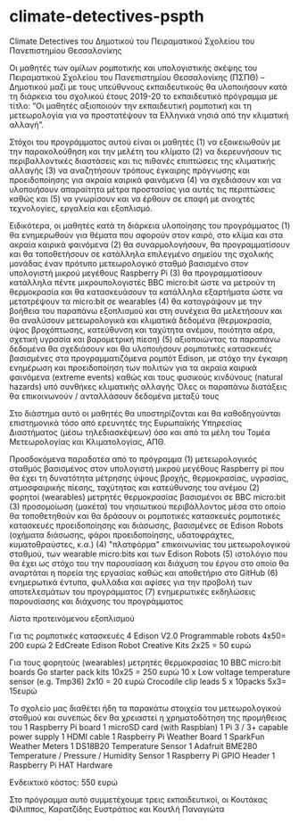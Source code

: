 # climate-detectives-pspth
Climate Detectives του Δημοτικού του Πειραματικού Σχολείου του Πανεπιστημίου Θεσσαλονίκης

Οι μαθητές των ομίλων ρομποτικής και υπολογιστικής σκέψης του Πειραματικού Σχολείου του Πανεπιστημίου Θεσσαλονίκης (ΠΣΠΘ) – Δημοτικού 
μαζί με τους υπεύθυνους εκπαιδευτικούς θα υλοποιήσουν κατά τη διάρκεια του σχολικού έτους 2019-20 το εκπαιδευτικό πρόγραμμα με τίτλο:
“Οι μαθητές αξιοποιούν την εκπαιδευτική ρομποτική και τη μετεωρολογία για να προστατέψουν τα Ελληνικά νησιά από την κλιματική αλλαγή”. 

Στόχοι του προγράμματος αυτού είναι οι μαθητές
(1) να εξοικειωθούν με την παρακολούθηση και την μελέτη του κλίματο
(2) να διερευνήσουν τις περιβαλλοντικές διαστάσεις και τις πιθανές επιπτώσεις της κλιματικής αλλαγής
(3) να αναζητήσουν τρόπους έγκαιρης πρόγνωσης και προειδοποίησης για ακραία καιρικά φαινόμενα
(4) να σχεδιάσουν και να υλοποιήσουν απαραίτητα μέτρα προστασίας για αυτές τις περιπτώσεις καθώς και 
(5) να γνωρίσουν και να έρθουν σε επαφή με ανοιχτές τεχνολογίες, εργαλεία και εξοπλισμό. 

Ειδικότερα, οι μαθητές κατά τη διάρκεια υλοποίησης του προγράμματος
(1) θα ενημερωθούν για θέματα που αφορούν στον καιρό, στο κλίμα και στα ακραία καιρικά φαινόμενα
(2) θα συναρμολογήσουν, θα προγραμματίσουν και θα τοποθετήσουν σε κατάλληλα επιλεγμένο σημείου της σχολικής μονάδας έναν πρότυπο μετεωρολογικό σταθμό βασισμένο στον υπολογιστή μικρού μεγέθους Raspberry Pi 
(3) θα προγραμματίσουν κατάλληλα πέντε μικρουπολογιστές BBC micro:bit ώστε να μετρούν τη θερμοκρασία και θα κατασκευάσουν τα κατάλληλα εξαρτήματα ώστε να μετατρέψουν τα micro:bit σε wearables
(4) θα καταγράψουν με την βοήθεια του παραπάνω εξοπλισμού και στη συνέχεια θα μελετήσουν και θα αναλύσουν μετεωρολογικά και κλιματικά δεδομένα (θερμοκρασία, ύψος βροχόπτωσης, κατεύθυνση και ταχύτητα ανέμου, ποιότητα αέρα, σχετική υγρασία και βαρομετρική πίεση)
(5) αξιοποιώντας τα παραπάνω δεδομένα θα σχεδιάσουν και θα υλοποιήσουν ρομποτικές κατασκευές βασισμένες στα προγραμματιζόμενα ρομπότ Edison, με στόχο την έγκαιρη ενημέρωση και προειδοποίηση των πολιτών για τα ακραία καιρικά φαινόμενα (extreme events) καθώς και τους φυσικούς κινδύνους (natural hazards) υπό συνθήκες κλιματικής αλλαγής
Όλες οι παραπάνω διατάξεις θα επικοινωνούν / ανταλλάσουν δεδομένα μεταξύ τους

Στο διάστημα αυτό οι μαθητές θα υποστηρίζονται και θα καθοδηγούνται επιστημονικά τόσο από ερευνητές της Ευρωπαϊκής Υπηρεσίας Διαστήματος (μέσω τηλεδιασκέψεων) όσο και από τα μέλη του Τομέα Μετεωρολογίας και Κλιματολογίας, ΑΠΘ.
 
Προσδοκόμενα παραδοτέα από το πρόγραμμα
(1) μετεωρολογικός σταθμός βασισμένος στον υπολογιστή μικρού μεγέθους Raspberry pi που θα έχει τη δυνατότητα μέτρησης ύψους βροχής, θερμοκρασίας, υγρασίας, ατμοσφαιρικής πίεσης, ταχύτητας και κατεύθυνσης του ανέμου
(2) φορητοί (wearables) μετρητές θερμοκρασίας βασισμένοι σε BBC micro:bit
(3) προσομοίωση (μακέτα) του νησιωτικού περιβάλλοντος μέσα στο οποίο θα τοποθετηθούν και θα δράσουν οι ρομποτικές κατασκευές 
ρομποτικές κατασκευές προειδοποίησης και διάσωσης, βασισμένες σε Edison Robots (οχήματα διάσωσης, φάροι προειδοποίησης, υδατοφράχτες, κυματοθραύστες, κ.α.)
(4) "πλατφόρμα" επικοινωνίας του μετεωρολογικού σταθμού, των wearable micro:bits και των Edison Robots
(5) ιστολόγιο που θα έχει ως στόχο του την παρουσίαση και διάχυση του έργου στο οποίο θα αναρτάται η πορεία της εργασίας καθώς και αποθετήριο στο GitHub
(6) ενημερωτικά έντυπα, φυλλάδια και αφίσες για την προβολή των αποτελεσμάτων του προγράμματος
(7) ενημερωτικές εκδηλώσεις παρουσίασης και διάχυσης του προγράμματος

Λίστα προτεινόμενου εξοπλισμού
 
Για τις ρομποτικές κατασκευές
4 Edison V2.0 Programmable robots 4x50= 200 ευρώ
2 EdCreate Edison Robot Creative Kits 2x25 = 50 ευρώ

Για τους φορητούς (wearables) μετρητές θερμοκρασίας
10 BBC micro:bit boards Go starter pack kits 10x25 = 250 ευρώ
10 x Low voltage temperature sensor (e.g. Tmp36) 2x10 = 20 ευρώ
Crocodile clip leads 5 x 10packs 5x3= 15ευρώ

Το σχολείο μας διαθέτει ήδη τα παρακάτω στοιχεία του μετεωρολογικού σταθμού και συνεπώς δεν θα χρειαστεί η χρηματοδότηση της προμήθειας του
1 Raspberry Pi board
1 microSD card (with Raspbian)
1 Pi 3 / 3+ capable power supply
1 HDMI cable
1 Raspberry Pi Weather Board
1 SparkFun Weather Meters
1 DS18B20 Temperature Sensor
1 Adafruit BME280 Temperature / Pressure / Humidity Sensor
1 Raspberry Pi GPIO Header
1 Raspberry Pi HAT Hardware

Ενδεικτικό κόστος: 550 ευρώ

Στο πρόγραμμα αυτό συμμετέχουμε τρεις εκπαιδευτικοί, οι Κουτάκας Φίλιππος, Καρατζίδης Ευστράτιος και Κουτλή Παναγιώτα
